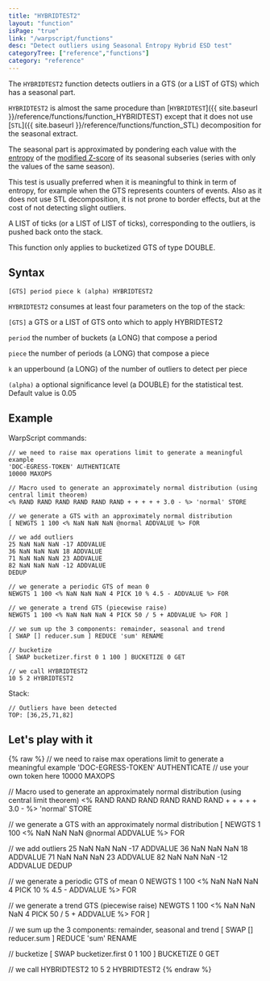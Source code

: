 ```yaml
---
title: "HYBRIDTEST2"
layout: "function"
isPage: "true"
link: "/warpscript/functions"
desc: "Detect outliers using Seasonal Entropy Hybrid ESD test"
categoryTree: ["reference","functions"]
category: "reference"
---
```



The `HYBRIDTEST2` function detects outliers in a GTS (or a LIST of GTS) which has a seasonal part.

`HYBRIDTEST2` is almost the same procedure than [`HYBRIDTEST`]({{ site.baseurl }}/reference/functions/function_HYBRIDTEST) except that it does not use [`STL`]({{ site.baseurl }}/reference/functions/function_STL) decomposition for the seasonal extract.

The seasonal part is approximated by pondering each value with the [entropy](https://en.wikipedia.org/wiki/Entropy_%28information_theory%29) of the [modified Z-score](http://www.itl.nist.gov/div898/handbook/eda/section3/eda35h.htm) of its seasonal subseries (series with only the values of the same season).

This test is usually preferred when it is meaningful to think in term of entropy, for example when the GTS represents counters of events. Also as it does not use STL decomposition, it is not prone to border effects, but at the cost of not detecting slight outliers.

A LIST of ticks (or a LIST of LIST of ticks), corresponding to the outliers, is pushed back onto the stack.

This function only applies to bucketized GTS of type DOUBLE.

## Syntax ##

```
[GTS] period piece k (alpha) HYBRIDTEST2
```

`HYBRIDTEST2` consumes at least four parameters on the top of the stack:

`[GTS]` a GTS or a LIST of GTS onto which to apply HYBRIDTEST2

`period` the number of buckets (a LONG) that compose a period

`piece` the number of periods (a LONG) that compose a piece

`k` an upperbound (a LONG) of the number of outliers to detect per piece

`(alpha)` a optional significance level (a DOUBLE) for the statistical test. Default value is 0.05

## Example ##

WarpScript commands:

    // we need to raise max operations limit to generate a meaningful example
    'DOC-EGRESS-TOKEN' AUTHENTICATE
    10000 MAXOPS

    // Macro used to generate an approximately normal distribution (using central limit theorem)
    <% RAND RAND RAND RAND RAND RAND + + + + + 3.0 - %> 'normal' STORE

    // we generate a GTS with an approximately normal distribution
    [ NEWGTS 1 100 <% NaN NaN NaN @normal ADDVALUE %> FOR

    // we add outliers
    25 NaN NaN NaN -17 ADDVALUE
    36 NaN NaN NaN 18 ADDVALUE
    71 NaN NaN NaN 23 ADDVALUE
    82 NaN NaN NaN -12 ADDVALUE
    DEDUP

    // we generate a periodic GTS of mean 0
    NEWGTS 1 100 <% NaN NaN NaN 4 PICK 10 % 4.5 - ADDVALUE %> FOR

    // we generate a trend GTS (piecewise raise)
    NEWGTS 1 100 <% NaN NaN NaN 4 PICK 50 / 5 + ADDVALUE %> FOR ]

    // we sum up the 3 components: remainder, seasonal and trend
    [ SWAP [] reducer.sum ] REDUCE 'sum' RENAME

    // bucketize
    [ SWAP bucketizer.first 0 1 100 ] BUCKETIZE 0 GET
    
    // we call HYBRIDTEST2
    10 5 2 HYBRIDTEST2
    
Stack: 

    // Outliers have been detected
    TOP: [36,25,71,82]


## Let's play with it ##

{% raw %}
<warp10-warpscript-widget backend="{{backend}}"  exec-endpoint="{{execEndpoint}}">// we need to raise max operations limit to generate a meaningful example
'DOC-EGRESS-TOKEN' AUTHENTICATE // use your own token here
10000 MAXOPS

// Macro used to generate an approximately normal distribution (using central limit theorem)
<% RAND RAND RAND RAND RAND RAND + + + + + 3.0 - %> 'normal' STORE

// we generate a GTS with an approximately normal distribution
[ NEWGTS 1 100 <% NaN NaN NaN @normal ADDVALUE %> FOR

// we add outliers
25 NaN NaN NaN -17 ADDVALUE
36 NaN NaN NaN 18 ADDVALUE
71 NaN NaN NaN 23 ADDVALUE
82 NaN NaN NaN -12 ADDVALUE
DEDUP

// we generate a periodic GTS of mean 0
NEWGTS 1 100 <% NaN NaN NaN 4 PICK 10 % 4.5 - ADDVALUE %> FOR

// we generate a trend GTS (piecewise raise)
NEWGTS 1 100 <% NaN NaN NaN 4 PICK 50 / 5 + ADDVALUE %> FOR ]

// we sum up the 3 components: remainder, seasonal and trend
[ SWAP [] reducer.sum ] REDUCE 'sum' RENAME

// bucketize
[ SWAP bucketizer.first 0 1 100 ] BUCKETIZE 0 GET

// we call HYBRIDTEST2
10 5 2 HYBRIDTEST2
</warp10-warpscript-widget>
{% endraw %}
